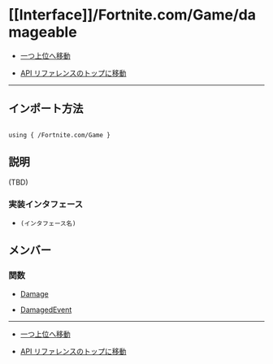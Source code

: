# [[Interface]]/Fortnite.com/Game/damageable

- [一つ上位へ移動](../main.md)

- [API リファレンスのトップに移動](/main.md)

---

## インポート方法

```verse

using { /Fortnite.com/Game }

```

## 説明

(TBD)

### 実装インタフェース

- `(インタフェース名)`

## メンバー

### 関数

- [Damage](./F_Damage/main.md)

- [DamagedEvent](./F_DamagedEvent/main.md)

---

- [一つ上位へ移動](../main.md)

- [API リファレンスのトップに移動](/main.md)
